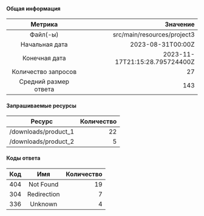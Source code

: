 #### Общая информация
|        Метрика        |     Значение |
|:---------------------:|-------------:|
|       Файл(-ы)        | src/main/resources/project3 |
|    Начальная дата     | 2023-08-31T00:00Z |
|       Конечная дата   |2023-11-17T21:15:28.795724400Z |
|  Количество запросов  |27 |
| Средний размер ответа |143 |
#### Запрашиваемые ресурсы
|     Ресурс      | Количество |
|:---------------:|-----------:|
|/downloads/product_1|22 |
|/downloads/product_2|5 |
#### Коды ответа
| Код |          Имя          | Количество |
|:---:|:---------------------:|-----------:|
|404|Not Found |19 |
|304|Redirection|7 |
|336|Unknown|4 |
